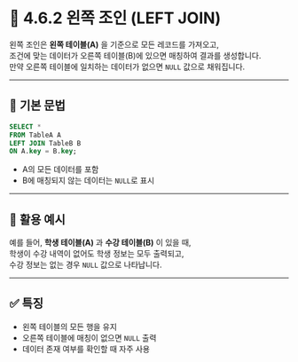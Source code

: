 # 📘 4.6.2 왼쪽 조인 (LEFT JOIN)

왼쪽 조인은 **왼쪽 테이블(A)** 을 기준으로 모든 레코드를 가져오고,  
조건에 맞는 데이터가 오른쪽 테이블(B)에 있으면 매칭하여 결과를 생성합니다.  
만약 오른쪽 테이블에 일치하는 데이터가 없으면 `NULL` 값으로 채워집니다.

---

## 📌 기본 문법

```sql
SELECT *
FROM TableA A
LEFT JOIN TableB B
ON A.key = B.key;
```

- A의 모든 데이터를 포함  
- B에 매칭되지 않는 데이터는 `NULL`로 표시  

---

## 📌 활용 예시

예를 들어, **학생 테이블(A)** 과 **수강 테이블(B)** 이 있을 때,  
학생이 수강 내역이 없어도 학생 정보는 모두 출력되고,  
수강 정보는 없는 경우 `NULL` 값으로 나타납니다.  

---

## ✅ 특징

- 왼쪽 테이블의 모든 행을 유지  
- 오른쪽 테이블에 매칭이 없으면 `NULL` 출력  
- 데이터 존재 여부를 확인할 때 자주 사용  